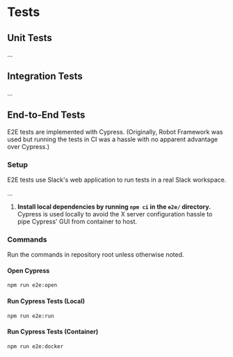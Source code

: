 # Tests

## Unit Tests

...

## Integration Tests

...

## End-to-End Tests

E2E tests are implemented with Cypress. (Originally, Robot Framework was used but running the tests in CI was a hassle with no apparent advantage over Cypress.)

### Setup

E2E tests use Slack's web application to run tests in a real Slack workspace.

...

1. **Install local dependencies by running `npm ci` in the `e2e/` directory.** Cypress is used locally to avoid the X server configuration hassle to pipe Cypress' GUI from container to host.

### Commands

Run the commands in repository root unless otherwise noted.

#### Open Cypress

```bash
npm run e2e:open
```

#### Run Cypress Tests (Local)

```bash
npm run e2e:run
```

#### Run Cypress Tests (Container)

```bash
npm run e2e:docker
```